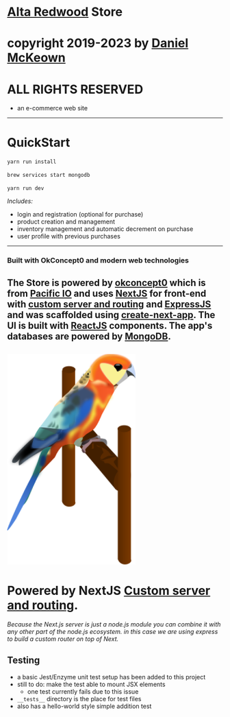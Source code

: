 # [Alta Redwood](https://altaredwood.com) Store

# copyright 2019-2023 by [Daniel McKeown](https://danieljmckeown.com)

# ALL RIGHTS RESERVED

- an e-commerce web site
---

# QuickStart

`yarn run install`

`brew services start mongodb`

`yarn run dev`

*Includes:*
- login and registration (optional for purchase)
- product creation and management
- inventory management and automatic decrement on purchase
- user profile with previous purchases
---
### Built with OkConcept0 and modern web technologies

The Store is powered by [okconcept0](https://okconcept0.pacificio.com) which is from [Pacific IO](https://pacificio.com) and uses [NextJS](https://nextjs.org/) for front-end with [custom server and routing](https://github.com/zeit/next.js#custom-server-and-routing) and [ExpressJS](https://expressjs.com/) and was scaffolded using [create-next-app](https://open.segment.com/create-next-app/).  The UI is built with [ReactJS](https://reactjs.org/) components.  The app's databases are powered by [MongoDB](https://mongodb.com).
---
![parrot](./parrot-graphic.png "parrot graphic")
---

# Powered by NextJS [Custom server and routing](https://github.com/zeit/next.js#custom-server-and-routing).

*Because the Next.js server is just a node.js module you can combine it with any other part of the node.js ecosystem. in this case we are using express to build a custom router on top of Next.*


## Testing

- a basic Jest/Enzyme unit test setup has been added to this project
- still to do: make the test able to mount JSX elements
  - one test currently fails due to this issue
- `__tests__` directory is the place for test files 
- also has a hello-world style simple addition test
